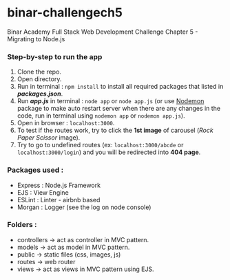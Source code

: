 # binar-challengech5

Binar Academy Full Stack Web Development Challenge Chapter 5 - Migrating to Node.js

### Step-by-step to run the app

1. Clone the repo.
2. Open directory.
3. Run in terminal : `npm install` to install all required packages that listed in **_packages.json_**.
4. Run **_app.js_** in terminal : `node app` or `node app.js` (or use [Nodemon](https://www.npmjs.com/package/nodemon) package to make auto restart server when there are any changes in the code, run in terminal using `nodemon app` or `nodemon app.js`).
5. Open in browser : `localhost:3000`.
6. To test if the routes work, try to click the **1st image** of carousel (_Rock Paper Scissor_ image).
7. Try to go to undefined routes (ex: `localhost:3000/abcde` or `localhost:3000/login`) and you will be redirected into **404 page**.

### Packages used :

- Express : Node.js Framework
- EJS : View Engine
- ESLint : Linter - airbnb based
- Morgan : Logger (see the log on node console)

### Folders :

- controllers -> act as controller in MVC pattern.
- models -> act as model in MVC pattern.
- public -> static files (css, images, js)
- routes -> web router
- views -> act as views in MVC pattern using EJS.
